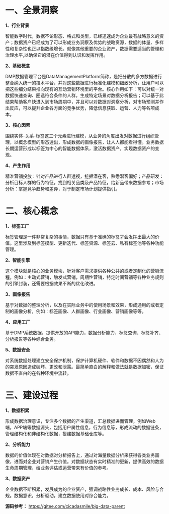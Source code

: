 # 一、全景洞察

**1、行业背景**

智能数字时代，数据不论形态、格式和类型，已经迅速成为企业最有战略意义的资产；数据资产已经成为了可以形成业务洞察及优势的战略资源，数据的体量、多样性和复杂性也正以指数级增长。就像其他重要的企业资产，数据需要适当的管理和治理水平,以确保它的潜在价值得到认识和发挥作用。

**2、基础概念**

DMP数据管理平台是DataManagementPlatform简称，是把分散的多方数据进行整合纳入统一的技术平台，并对这些数据进行标准化建模和细致分析，让用户可以把这些细分结果推向现有的互动营销环境里的平台。核心作用如下：可以对统一对数据快速查询、圈选符合条件的人群，生成特定场景对数据分析报告；可以基于此结果帮助客户快进入到市场周期中，并且可以对数据对洞察分析，对市场预测并作出反应，可以提升企业各方面的竞争优势，降低信息获取、运营、人力等各项成本。

**3、核心因素**

围绕实体-关系-标签这三个元素进行建模，从业务的角度出发对数据进行组织管理，以概念模型的形态透出，形成数据的画像报告，让人人都能看得懂。业务数据长期运营形成以标签为中心的智能数据体系，激活数据资产，实现数据资产的变现。

**4、产生作用**

精准营销投放：针对产品进行人群透视，挖掘潜在客，熟悉潜客偏好；产品研发：分析目标人群的行为特征，找到相关品类及产品特征，给新品带来数据参考；市场分析：掌握竞争趋势和差异，对于制定市场计划提供指引。

# 二、核心概念

**1、标签工厂**

标签管理是一件非常复杂的事情，数据只有基于准确的标签才会发挥出最大的价值。这里涉及到标签模型、更新迭代、标签资源、标签云、私有标签池等各种功能管理。

**2、智能引擎**

这个模块就是核心的业务模块，针对客户需求提供各种公共的或者定制化的营销流程，例如：主动式营销，触发式营销，周期性营销，特定时间营销等各种业务规则的引擎封装，还需要根据效果不断的优化改进。

**3、画像报告**

基于对数据的整理分析，以及在实际业务中的使用场景和效果，形成通用的或者定制的画像分析，例如：标签画像、人群画像、行业画像、营销画像等等。

**4、应用工厂**

基于DMP系统数据，提供开放的API能力，数据分析能力、标签查询、标签补齐、分析报告等各种综合业务。

**5、数据安全**

对系统数据处理建立安全保护机制，保护计算机硬件、软件和数据不因偶然和人为的突发原因造成破坏、更改和泄露。最简单直白的解释和做法就是数据加密，保证数据不直白的在各种环境中流转。

# 三、建设过程

**1、数据积累**

形成数据治理意识，专注多个数据的产生渠道，汇总数据进而管理，例如Web端，APP端等数据源头，包括用户属性信息，行为信息等，形成流动的数据链条，管理结构化和非结构化数据，搭建数据基础仓库等。

**2、分析能力**

数据的价值体现在对数据对分析报告上，通过对海量数据分析来获得各类业务画像，进而对企业对营销产生价值。对数据状态有实时精准的更新，提供高效的数据生命周期管理，给业务评估或运营带来有价值的参考。

**3、数据资产**

企业数据不断积累，发展成为的企业资产，强调战略性业务成长、成本、风险与合规。数据意识，分析驱动，建立数据使用对综合能力。

**源码参考：** https://gitee.com/cicadasmile/big-data-parent